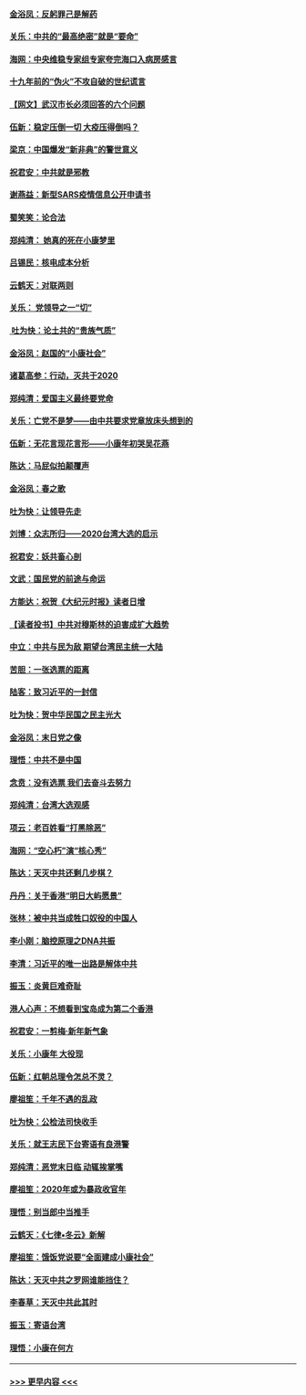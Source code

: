 #### [金浴凤：反躬罪己是解药](../pages/nsc993/n11820280.md?t=01261244) 
#### [关乐：中共的“最高绝密”就是“要命”](../pages/nsc993/n11816946.md?t=01261244) 
#### [海网：中央维稳专家组专家夸完海口入病房感言](../pages/nsc993/n11815138.md?t=01261244) 
#### [十九年前的“伪火”不攻自破的世纪谎言](../pages/nsc993/n11813238.md?t=01261244) 
#### [【网文】武汉市长必须回答的六个问题](../pages/nsc993/n11813848.md?t=01261244) 
#### [伍新：稳定压倒一切 大疫压得倒吗？](../pages/nsc993/n11812634.md?t=01261244) 
#### [梁京：中国爆发“新非典”的警世意义](../pages/nsc993/n11812554.md?t=01261244) 
#### [祝君安：中共就是邪教](../pages/nsc993/n11812431.md?t=01261244) 
#### [谢燕益：新型SARS疫情信息公开申请书](../pages/nsc993/n11808840.md?t=01261244) 
#### [蜀笑笑：论合法](../pages/nsc993/n11808064.md?t=01261244) 
#### [郑纯清： 她真的死在小康梦里](../pages/nsc993/n11806623.md?t=01261244) 
#### [吕锡民：核电成本分析](../pages/nsc993/n11806284.md?t=01261244) 
#### [云鹤天：对联两则](../pages/nsc993/n11805957.md?t=01261244) 
#### [关乐： 党领导之一“切”](../pages/nsc993/n11804505.md?t=01261244) 
#### [ 吐为快：论土共的“贵族气质”](../pages/nsc993/n11804490.md?t=01261244) 
#### [金浴凤：赵国的“小康社会”](../pages/nsc993/n11804452.md?t=01261244) 
#### [诸葛高参：行动，灭共于2020](../pages/nsc993/n11804120.md?t=01261244) 
#### [郑纯清：爱国主义最终要党命](../pages/nsc993/n11802197.md?t=01261244) 
#### [关乐：亡党不是梦——由中共要求党章放床头想到的](../pages/nsc993/n11802156.md?t=01261244) 
#### [伍新：无花言现花言形——小康年初哭吴花燕](../pages/nsc993/n11800044.md?t=01261244) 
#### [陈达：马屁似拍颠覆声](../pages/nsc993/n11800010.md?t=01261244) 
#### [金浴凤：春之歌](../pages/nsc993/n11797687.md?t=01261244) 
#### [吐为快：让领导先走](../pages/nsc993/n11797512.md?t=01261244) 
#### [刘博：众志所归——2020台湾大选的启示](../pages/nsc993/n11796878.md?t=01261244) 
#### [祝君安：妖共畜心剖](../pages/nsc993/n11794273.md?t=01261244) 
#### [文武：国民党的前途与命运](../pages/nsc993/n11794198.md?t=01261244) 
#### [方能达：祝贺《大纪元时报》读者日增](../pages/nsc993/n11793807.md?t=01261244) 
#### [【读者投书】中共对穆斯林的迫害成扩大趋势](../pages/nsc993/n11791371.md?t=01261244) 
#### [中立：中共与民为敌 期望台湾民主统一大陆](../pages/nsc993/n11790392.md?t=01261244) 
#### [苦胆：一张选票的距离](../pages/nsc993/n11788914.md?t=01261244) 
#### [陆客：致习近平的一封信](../pages/nsc993/n11788867.md?t=01261244) 
#### [吐为快：贺中华民国之民主光大](../pages/nsc993/n11788618.md?t=01261244) 
#### [金浴凤：末日党之像](../pages/nsc993/n11787475.md?t=01261244) 
#### [理悟：中共不是中国](../pages/nsc993/n11787463.md?t=01261244) 
#### [念贲：没有选票  我们去奋斗去努力](../pages/nsc993/n11787398.md?t=01261244) 
#### [郑纯清：台湾大选观感](../pages/nsc993/n11786210.md?t=01261244) 
#### [项云：老百姓看“打黑除恶”](../pages/nsc993/n11785398.md?t=01261244) 
#### [海网：“空心朽”演“核心秀”](../pages/nsc993/n11783874.md?t=01261244) 
#### [陈达：天灭中共还剩几步棋？](../pages/nsc993/n11783719.md?t=01261244) 
#### [丹丹：关于香港“明日大屿愿景”](../pages/nsc993/n11783273.md?t=01261244) 
#### [张林：被中共当成牲口奴役的中国人](../pages/nsc993/n11782397.md?t=01261244) 
#### [李小刚：脑控原理之DNA共振](../pages/nsc993/n11780962.md?t=01261244) 
#### [李清：习近平的唯一出路是解体中共](../pages/nsc993/n11780866.md?t=01261244) 
#### [振玉：炎黄巨难奇耻](../pages/nsc993/n11779632.md?t=01261244) 
#### [港人心声：不想看到宝岛成为第二个香港](../pages/nsc993/n11778817.md?t=01261244) 
#### [祝君安：一剪梅‧新年新气象](../pages/nsc993/n11776340.md?t=01261244) 
#### [关乐：小康年 大役现](../pages/nsc993/n11774213.md?t=01261244) 
#### [伍新：红朝总理令怎总不灵？](../pages/nsc993/n11770813.md?t=01261244) 
#### [廖祖笙：千年不遇的乱政](../pages/nsc993/n11770373.md?t=01261244) 
#### [吐为快：公检法司快收手](../pages/nsc993/n11770359.md?t=01261244) 
#### [关乐：就王志民下台寄语有良港警](../pages/nsc993/n11769903.md?t=01261244) 
#### [郑纯清：恶党末日临 动辄挨掌嘴](../pages/nsc993/n11769356.md?t=01261244) 
#### [廖祖笙：2020年或为暴政收官年](../pages/nsc993/n11768216.md?t=01261244) 
#### [理悟：别当郎中当推手](../pages/nsc993/n11768243.md?t=01261244) 
#### [云鹤天：《七律▪冬云》新解](../pages/nsc993/n11768204.md?t=01261244) 
#### [廖祖笙：饿饭党说要“全面建成小康社会”](../pages/nsc993/n11767482.md?t=01261244) 
#### [陈达：天灭中共之罗网谁能挡住？](../pages/nsc993/n11767465.md?t=01261244) 
#### [李春草：天灭中共此其时](../pages/nsc993/n11767452.md?t=01261244) 
#### [振玉：寄语台湾](../pages/nsc993/n11767432.md?t=01261244) 
#### [理悟：小康在何方](../pages/nsc993/n11767394.md?t=01261244) 

----
#### [ >>> 更早内容 <<< ](../indexes/nsc993-earlier.md)
